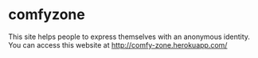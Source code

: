 # comfyzone
This site helps people to express themselves with an anonymous identity.
You can access this website at http://comfy-zone.herokuapp.com/
